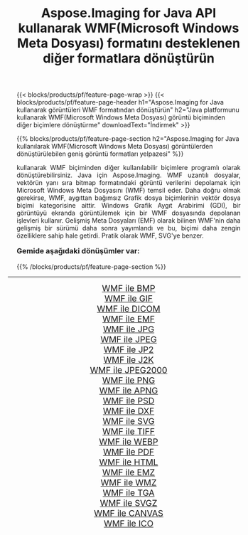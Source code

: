 ﻿---
title: Aspose.Imaging for Java API kullanarak WMF(Microsoft Windows Meta Dosyası) formatını desteklenen diğer formatlara dönüştürün 
weight: 3920
url: /tr/java/conversion/from/wmf/ 
lang: tr
langdirlevel: 2
locales: zh-hans,ja,it,ru,de,es,fr,nl,id,lt,pl,pt,vi,tr,ko,zh-hant,ar,hi,th,sv,cs,uk,he
description: Aspose.Imaging, Java platformunu kullanarak WMF(Microsoft Windows Meta Dosyası) biçimini diğer biçimlere kolayca dönüştürebilir
---

{{< blocks/products/pf/feature-page-wrap >}}
{{< blocks/products/pf/feature-page-header h1="Aspose.Imaging for Java kullanarak görüntüleri WMF formatından dönüştürün" h2="Java platformunu kullanarak WMF(Microsoft Windows Meta Dosyası) görüntü biçiminden diğer biçimlere dönüştürme" downloadText="İndirmek" >}}


{{% blocks/products/pf/feature-page-section  h2="Aspose.Imaging for Java kullanılarak WMF(Microsoft Windows Meta Dosyası) görüntülerden dönüştürülebilen geniş görüntü formatları yelpazesi" %}}
<p align=justify>kullanarak WMF biçiminden diğer kullanılabilir biçimlere programlı olarak dönüştürebilirsiniz.
Java için Aspose.Imaging. WMF uzantılı dosyalar, vektörün yanı sıra bitmap formatındaki görüntü verilerini depolamak için Microsoft Windows Meta Dosyasını (WMF) temsil eder. Daha doğru olmak gerekirse, WMF, aygıttan bağımsız Grafik dosya biçimlerinin vektör dosya biçimi kategorisine aittir. Windows Grafik Aygıt Arabirimi (GDI), bir görüntüyü ekranda görüntülemek için bir WMF dosyasında depolanan işlevleri kullanır. Gelişmiş Meta Dosyaları (EMF) olarak bilinen WMF'nin daha gelişmiş bir sürümü daha sonra yayımlandı ve bu, biçimi daha zengin özelliklere sahip hale getirdi. Pratik olarak WMF, SVG'ye benzer.</p>
<h3 style="margin-top:16px;">
Gemide aşağıdaki dönüşümler var:
</h3>
{{% /blocks/products/pf/feature-page-section %}}
<div class="container-fluid productfamilypage bg-gray">
    <div class="convertypes bg-gray agp-content section">
        <div class="container">
		<hr style="margin-left:-20px;"/>
		<div class="row other-converters" style="gap: 10px;font-size: 19px;text-align:center;">
		    <div class='col-md-3 other-converter remove-lp remove-rp'><a href="/imaging/tr/java/conversion/wmf-to-bmp/" style="padding:15px;">WMF ile BMP</a></div><div class='col-md-3 other-converter remove-lp remove-rp'><a href="/imaging/tr/java/conversion/wmf-to-gif/" style="padding:15px;">WMF ile GIF</a></div><div class='col-md-3 other-converter remove-lp remove-rp'><a href="/imaging/tr/java/conversion/wmf-to-dicom/" style="padding:15px;">WMF ile DICOM</a></div><div class='col-md-3 other-converter remove-lp remove-rp'><a href="/imaging/tr/java/conversion/wmf-to-emf/" style="padding:15px;">WMF ile EMF</a></div><div class='col-md-3 other-converter remove-lp remove-rp'><a href="/imaging/tr/java/conversion/wmf-to-jpg/" style="padding:15px;">WMF ile JPG</a></div><div class='col-md-3 other-converter remove-lp remove-rp'><a href="/imaging/tr/java/conversion/wmf-to-jpeg/" style="padding:15px;">WMF ile JPEG</a></div><div class='col-md-3 other-converter remove-lp remove-rp'><a href="/imaging/tr/java/conversion/wmf-to-jp2/" style="padding:15px;">WMF ile JP2</a></div><div class='col-md-3 other-converter remove-lp remove-rp'><a href="/imaging/tr/java/conversion/wmf-to-j2k/" style="padding:15px;">WMF ile J2K</a></div><div class='col-md-3 other-converter remove-lp remove-rp'><a href="/imaging/tr/java/conversion/wmf-to-jpeg2000/" style="padding:15px;">WMF ile JPEG2000</a></div><div class='col-md-3 other-converter remove-lp remove-rp'><a href="/imaging/tr/java/conversion/wmf-to-png/" style="padding:15px;">WMF ile PNG</a></div><div class='col-md-3 other-converter remove-lp remove-rp'><a href="/imaging/tr/java/conversion/wmf-to-apng/" style="padding:15px;">WMF ile APNG</a></div><div class='col-md-3 other-converter remove-lp remove-rp'><a href="/imaging/tr/java/conversion/wmf-to-psd/" style="padding:15px;">WMF ile PSD</a></div><div class='col-md-3 other-converter remove-lp remove-rp'><a href="/imaging/tr/java/conversion/wmf-to-dxf/" style="padding:15px;">WMF ile DXF</a></div><div class='col-md-3 other-converter remove-lp remove-rp'><a href="/imaging/tr/java/conversion/wmf-to-svg/" style="padding:15px;">WMF ile SVG</a></div><div class='col-md-3 other-converter remove-lp remove-rp'><a href="/imaging/tr/java/conversion/wmf-to-tiff/" style="padding:15px;">WMF ile TIFF</a></div><div class='col-md-3 other-converter remove-lp remove-rp'><a href="/imaging/tr/java/conversion/wmf-to-webp/" style="padding:15px;">WMF ile WEBP</a></div><div class='col-md-3 other-converter remove-lp remove-rp'><a href="/imaging/tr/java/conversion/wmf-to-pdf/" style="padding:15px;">WMF ile PDF</a></div><div class='col-md-3 other-converter remove-lp remove-rp'><a href="/imaging/tr/java/conversion/wmf-to-html/" style="padding:15px;">WMF ile HTML</a></div><div class='col-md-3 other-converter remove-lp remove-rp'><a href="/imaging/tr/java/conversion/wmf-to-emz/" style="padding:15px;">WMF ile EMZ</a></div><div class='col-md-3 other-converter remove-lp remove-rp'><a href="/imaging/tr/java/conversion/wmf-to-wmz/" style="padding:15px;">WMF ile WMZ</a></div><div class='col-md-3 other-converter remove-lp remove-rp'><a href="/imaging/tr/java/conversion/wmf-to-tga/" style="padding:15px;">WMF ile TGA</a></div><div class='col-md-3 other-converter remove-lp remove-rp'><a href="/imaging/tr/java/conversion/wmf-to-svgz/" style="padding:15px;">WMF ile SVGZ</a></div><div class='col-md-3 other-converter remove-lp remove-rp'><a href="/imaging/tr/java/conversion/wmf-to-canvas/" style="padding:15px;">WMF ile CANVAS</a></div><div class='col-md-3 other-converter remove-lp remove-rp'><a href="/imaging/tr/java/conversion/wmf-to-ico/" style="padding:15px;">WMF ile ICO</a></div>
                </div>
        </div>
    </div>
</div>
<br/>

